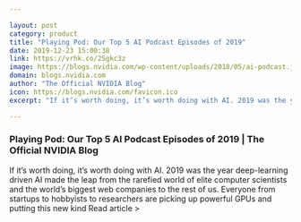 ```yaml
---

layout: post
category: product
title: "Playing Pod: Our Top 5 AI Podcast Episodes of 2019"
date: 2019-12-23 15:00:38
link: https://vrhk.co/2Sgkc3z
image: https://blogs.nvidia.com/wp-content/uploads/2018/05/ai-podcast.jpg
domain: blogs.nvidia.com
author: "The Official NVIDIA Blog"
icon: https://blogs.nvidia.com/favicon.ico
excerpt: "If it’s worth doing, it’s worth doing with AI. 2019 was the year deep-learning driven AI made the leap from the rarefied world of elite computer scientists and the world’s biggest web companies to the rest of us. Everyone from startups to hobbyists to researchers are picking up powerful GPUs and putting this new kind Read article &gt;"

---
```


### Playing Pod: Our Top 5 AI Podcast Episodes of 2019 | The Official NVIDIA Blog

If it’s worth doing, it’s worth doing with AI. 2019 was the year deep-learning driven AI made the leap from the rarefied world of elite computer scientists and the world’s biggest web companies to the rest of us. Everyone from startups to hobbyists to researchers are picking up powerful GPUs and putting this new kind Read article &gt;